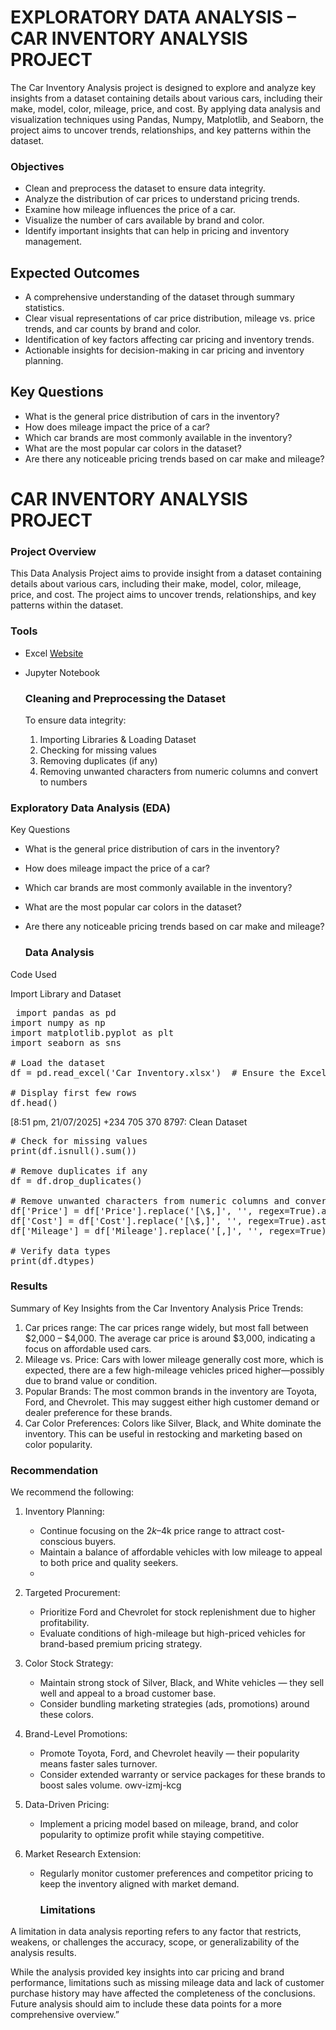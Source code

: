 # EXPLORATORY DATA ANALYSIS – CAR INVENTORY ANALYSIS PROJECT

The Car Inventory Analysis project is designed to explore and analyze key insights from a dataset containing details about various cars, including their make, model, color, mileage, price, and cost. By applying data analysis and visualization techniques using Pandas, Numpy, Matplotlib, and Seaborn, the project aims to uncover trends, relationships, and key patterns within the dataset.


### Objectives 
- Clean and preprocess the dataset to ensure data integrity. 
- Analyze the distribution of car prices to understand pricing trends. 
- Examine how mileage influences the price of a car. 
- Visualize the number of cars available by brand and color. 
- Identify important insights that can help in pricing and inventory management.

 
 ## Expected Outcomes 
- A comprehensive understanding of the dataset through summary statistics. 
- Clear visual representations of car price distribution, mileage vs. price trends, and car counts by brand and color. 
- Identification of key factors affecting car pricing and inventory trends. 
- Actionable insights for decision-making in car pricing and inventory planning.


## Key Questions 
- What is the general price distribution of cars in the inventory? 
- How does mileage impact the price of a car? 
- Which car brands are most commonly available in the inventory? 
- What are the most popular car colors in the dataset? 
- Are there any noticeable pricing trends based on car make and mileage?

  
 # CAR INVENTORY ANALYSIS PROJECT

 
### Project Overview 

This Data Analysis Project aims to provide insight from a dataset containing details about various cars, including their make, model, color, mileage, price, and cost. The project aims to uncover trends, relationships, and key patterns within the dataset.


### Tools

- Excel [Website](https:office.com)
- Jupyter Notebook

  ### Cleaning and Preprocessing the Dataset
  To ensure data integrity:
  1. Importing Libraries & Loading Dataset
  2. Checking for missing values
  3. Removing duplicates (if any)
  4. Removing unwanted characters from numeric columns and convert to numbers

 ### Exploratory Data Analysis (EDA)

  Key Questions
  
- What is the general price distribution of cars in the inventory?
- How does mileage impact the price of a car? 
- Which car brands are most commonly available in the inventory? 
- What are the most popular car colors in the dataset? 
- Are there any noticeable pricing trends based on car make and mileage?

  ### Data Analysis
Code Used

Import Library and Dataset

<pre> import pandas as pd
import numpy as np
import matplotlib.pyplot as plt
import seaborn as sns

# Load the dataset
df = pd.read_excel('Car Inventory.xlsx')  # Ensure the Excel file is in the same folder or provide full path

# Display first few rows
df.head()  </pre>

[8:51 pm, 21/07/2025] +234 705 370 8797: Clean Dataset

<pre>
# Check for missing values
print(df.isnull().sum())

# Remove duplicates if any
df = df.drop_duplicates()

# Remove unwanted characters from numeric columns and convert to numbers
df['Price'] = df['Price'].replace('[\$,]', '', regex=True).astype(float)
df['Cost'] = df['Cost'].replace('[\$,]', '', regex=True).astype(float)
df['Mileage'] = df['Mileage'].replace('[,]', '', regex=True).astype(int)

# Verify data types
print(df.dtypes) </pre>

### Results

Summary of Key Insights from the Car Inventory Analysis Price Trends:

1. Car prices range: The car prices range widely, but most fall between $2,000 – $4,000. The average car price is around $3,000, indicating a focus on affordable used cars.
2. Mileage vs. Price: Cars with lower mileage generally cost more, which is expected, there are a few high-mileage vehicles priced higher—possibly due to brand value or condition.
 3. Popular Brands: The most common brands in the inventory are Toyota, Ford, and Chevrolet. This may suggest either high customer demand or dealer preference for these brands.
4. Car Color Preferences: Colors like Silver, Black, and White dominate the inventory. This can be useful in restocking and marketing based on color popularity.

### Recommendation

We recommend the following: 

1. Inventory Planning:
   - Continue focusing on the $2k–$4k price range to attract cost-conscious buyers.
   - Maintain a balance of affordable vehicles with low mileage to appeal to both price and quality seekers.
   - 
2. Targeted Procurement:
   - Prioritize Ford and Chevrolet for stock replenishment due to higher profitability.
   - Evaluate conditions of high-mileage but high-priced vehicles for brand-based premium pricing strategy.
3. Color Stock Strategy:
   - Maintain strong stock of Silver, Black, and White vehicles — they sell well and appeal to a broad customer base.
   - Consider bundling marketing strategies (ads, promotions) around these colors.

5. Brand-Level Promotions:
   - Promote Toyota, Ford, and Chevrolet heavily — their popularity means faster sales turnover.
   - Consider extended warranty or service packages for these brands to boost sales volume.
owv-izmj-kcg
6. Data-Driven Pricing:
   - Implement a pricing model based on mileage, brand, and color popularity to optimize profit while staying competitive.

7. Market Research Extension:
   - Regularly monitor customer preferences and competitor pricing to keep the inventory aligned with market demand.

     ### Limitations

A limitation in data analysis reporting refers to any factor that restricts, weakens, or challenges the accuracy, scope, or generalizability of the analysis results.

While the analysis provided key insights into car pricing and brand performance, limitations such as missing mileage data and lack of customer purchase history may have affected the completeness of the conclusions. Future analysis should aim to include these data points for a more comprehensive overview.”





